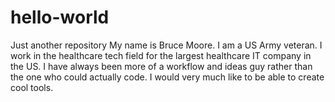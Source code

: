 # hello-world
Just another repository
My name is Bruce Moore. I am a US Army veteran. I work in the healthcare tech field for the largest healthcare IT company in the US. I have always been more of a workflow and ideas guy rather than the one who could actually code. I would very much like to be able to create cool tools.
